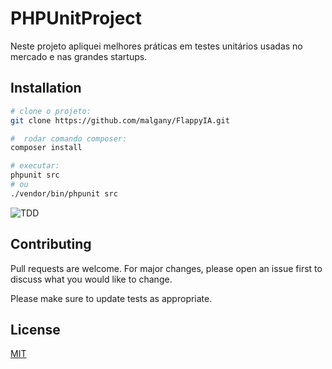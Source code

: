 # PHPUnitProject

Neste projeto apliquei melhores práticas em testes unitários usadas no mercado e nas grandes startups.

## Installation

```bash
# clone o projeto:
git clone https://github.com/malgany/FlappyIA.git

#  rodar comando composer:
composer install

# executar:
phpunit src
# ou
./vendor/bin/phpunit src
```

![TDD](tdd.gif)

## Contributing
Pull requests are welcome. For major changes, please open an issue first to discuss what you would like to change.

Please make sure to update tests as appropriate.

## License
[MIT](https://choosealicense.com/licenses/mit/)
